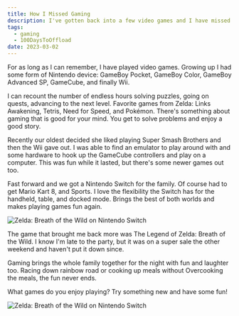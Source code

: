 ```yaml
---
title: How I Missed Gaming
description: I've gotten back into a few video games and I have missed video games and wanted to write about it
tags: 
  - gaming
  - 100DaysToOffload
date: 2023-03-02
---
```


For as long as I can remember, I have played video games. Growing up I had some form of Nintendo device: GameBoy Pocket, GameBoy Color, GameBoy Advanced SP, GameCube, and finally Wii. 

I can recount the number of endless hours solving puzzles, going on quests, advancing to the next level. Favorite games from Zelda: Links Awakening, Tetris, Need for Speed, and Pokémon. There's something about gaming that is good for your mind. You get to solve problems and enjoy a good story. 

Recently our oldest decided she liked playing Super Smash Brothers and then the Wii gave out. I was able to find an emulator to play around with and some hardware to hook up the GameCube controllers and play on a computer. 
This was fun while it lasted, but there's some newer games out too. 

Fast forward and we got a Nintendo Switch for the family. Of course had to get Mario Kart 8, and Sports. I love the flexibility the Switch has for the handheld, table, and docked mode. Brings the best of both worlds and makes playing games fun again. 

![Zelda: Breath of the Wild on Nintendo Switch](/assets/images/blog/gaming/zelda1.JPG)

The game that brought me back more was The Legend of Zelda: Breath of the Wild. I know I'm late to the party, but it was on a super sale the other weekend and haven't put it down since. 

Gaming brings the whole family together for the night with fun and laughter too. Racing down rainbow road or cooking up meals without Overcooking the meals, the fun never ends. 

What games do you enjoy playing? Try something new and have some fun!

![Zelda: Breath of the Wild on Nintendo Switch](/assets/images/blog/gaming/zelda2.JPG)